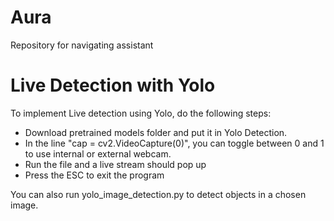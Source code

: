 # Aura
Repository for navigating assistant 

# Live Detection with Yolo 
To implement Live detection using Yolo, do the following steps: </br>
* Download pretrained models folder and put it in Yolo Detection.
* In the line "cap = cv2.VideoCapture(0)", you can toggle between 0 and 1 to use internal or external webcam. 
* Run the file and a live stream should pop up 
* Press the ESC to exit the program 

You can also run yolo_image_detection.py to detect objects in a chosen image. 
